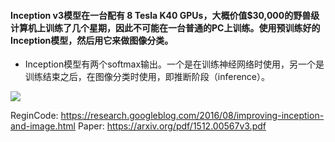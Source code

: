 #### Inception v3模型在一台配有 8 Tesla K40 GPUs，大概价值$30,000的野兽级计算机上训练了几个星期，因此不可能在一台普通的PC上训练。使用预训练好的Inception模型，然后用它来做图像分类。

* Inception模型有两个softmax输出。一个是在训练神经网络时使用，另一个是训练结束之后，在图像分类时使用，即推断阶段（inference）。

![](https://pic1.zhimg.com/80/v2-811dea8fc9901802e97df4fb7e9acf8f_hd.jpg)

ReginCode: https://research.googleblog.com/2016/08/improving-inception-and-image.html
Paper: https://arxiv.org/pdf/1512.00567v3.pdf